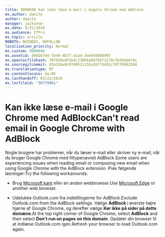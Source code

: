 ```yaml
---
title: 8000048 kan ikke læse e-mail i Gogole Chrome med Adblock
ms.author: daeite
author: daeite
manager: jackiesm
ms.date: 5/31/2018
ms.audience: ITPro
ms.topic: article
ROBOTS: NOINDEX, NOFOLLOW
localization_priority: Normal
ms.custom: 8000048
ms.assetid: d9816744-fb49-4b77-a1ad-3ee648508997
ms.openlocfilehash: 70f920edfab4c2306ba0d7bbf2278c35d9a8674c
ms.sourcegitcommit: 03a156a9c9740521155a30775492c7dff0982588
ms.translationtype: MT
ms.contentlocale: da-DK
ms.lasthandoff: 03/22/2019
ms.locfileid: "30779961"
---
```

# <a name="cant-read-email-in-google-chrome-with-adblock"></a><span data-ttu-id="9f41c-102">Kan ikke læse e-mail i Google Chrome med AdBlock</span><span class="sxs-lookup"><span data-stu-id="9f41c-102">Can't read email in Google Chrome with AdBlock</span></span>

<span data-ttu-id="9f41c-103">Nogle brugere har problemer, når du læser e-mail eller skriver ny e-mail, når du bruger Google Chrome med filtypenavnet AdBlock.</span><span class="sxs-lookup"><span data-stu-id="9f41c-103">Some users are experiencing issues when reading email or composing new email when using Google Chrome with the AdBlock extension.</span></span> <span data-ttu-id="9f41c-104">Prøv følgende løsninger:</span><span class="sxs-lookup"><span data-stu-id="9f41c-104">Try the following workarounds:</span></span>
  
- <span data-ttu-id="9f41c-105">Brug [Microsoft kant](https://go.microsoft.com/fwlink/p/?linkid=2001503&amp;clcid=0x409) eller en anden webbrowser.</span><span class="sxs-lookup"><span data-stu-id="9f41c-105">Use [Microsoft Edge](https://go.microsoft.com/fwlink/p/?linkid=2001503&amp;clcid=0x409) or another web browser.</span></span> 
    
- <span data-ttu-id="9f41c-106">Udelukke Outlook.com fra indstillingerne for AdBlock.</span><span class="sxs-lookup"><span data-stu-id="9f41c-106">Exclude Outlook.com from the AdBlock settings.</span></span> <span data-ttu-id="9f41c-107">Vælge **AdBlock** i øverste højre hjørne af Google Chrome, og derefter vælge **Kør ikke på sider på dette domæne**.</span><span class="sxs-lookup"><span data-stu-id="9f41c-107">At the top right corner of Google Chrome, select **AdBlock** and then select **Don't run on pages on this domain**.</span></span> <span data-ttu-id="9f41c-108">Opdater din browser til at indlæse Outlook.com igen.</span><span class="sxs-lookup"><span data-stu-id="9f41c-108">Refresh your browser to load Outlook.com again.</span></span> 
    

